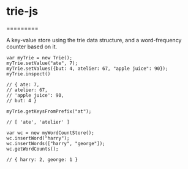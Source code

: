 # trie-js
=========

A key-value store using the trie data structure, and a word-frequency counter based on it.

    var myTrie = new Trie();
    myTrie.setValue("ate", 7);
    myTrie.setValues({but: 4, atelier: 67, "apple juice": 90});
    myTrie.inspect()
    
    // { ate: 7,
    // atelier: 67,
    // 'apple juice': 90,
    // but: 4 }
    
    myTrie.getKeysFromPrefix("at");
    
    // [ 'ate', 'atelier' ]
    
    var wc = new myWordCountStore();
    wc.insertWord("harry");
    wc.insertWords(["harry", "george"]);
    wc.getWordCounts();
    
    // { harry: 2, george: 1 }
